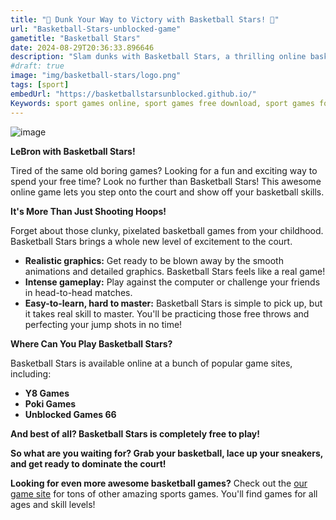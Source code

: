 ```yaml
---
title: "🏀 Dunk Your Way to Victory with Basketball Stars! 🏀"
url: "Basketball-Stars-unblocked-game"
gametitle: "Basketball Stars"
date: 2024-08-29T20:36:33.896646
description: "Slam dunks with Basketball Stars, a thrilling online basketball game perfect for all ages. Play for free and show off your skills!"
#draft: true
image: "img/basketball-stars/logo.png"
tags: [sport]
embedUrl: "https://basketballstarsunblocked.github.io/"
Keywords: sport games online, sport games free download, sport games for kids, sports games free, basketball stars y8, basketball stars unblocked, basketball stars poki, basketball stars 2021, basketball stars 2020, basketball stars online, basketball stars unblocked 66, basketball stars 3
---
```


![image](https://github.com/user-attachments/assets/918cc422-72cf-4f03-b710-d54b42be385a)

**LeBron with Basketball Stars!** 

Tired of the same old boring games?  Looking for a fun and exciting way to spend your free time?  Look no further than Basketball Stars! This awesome online game lets you step onto the court and show off your basketball skills. 

**It's More Than Just Shooting Hoops!**

Forget about those clunky, pixelated basketball games from your childhood. Basketball Stars brings a whole new level of excitement to the court. 

* **Realistic graphics:** Get ready to be blown away by the smooth animations and detailed graphics.  Basketball Stars feels like a real game!
* **Intense gameplay:**  Play against the computer or challenge your friends in head-to-head matches. 
* **Easy-to-learn, hard to master:** Basketball Stars is simple to pick up, but it takes real skill to master.  You'll be practicing those free throws and perfecting your jump shots in no time!

**Where Can You Play Basketball Stars?**

Basketball Stars is available online at a bunch of popular game sites, including:

* **Y8 Games**
* **Poki Games**
* **Unblocked Games 66**

**And best of all? Basketball Stars is completely free to play!**

**So what are you waiting for? Grab your basketball, lace up your sneakers, and get ready to dominate the court!** 

**Looking for even more awesome basketball games?**  Check out the [our game site](https://online-generator.github.io/unblockedgames/) for tons of other amazing sports games.  You'll find games for all ages and skill levels! 

